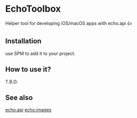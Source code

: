 # EchoToolbox

Helper tool for developing iOS/macOS apps with echo.api 👍

## Installation

use SPM to add it to your project.

## How to use it?
T.B.D.

## See also
[echo.api](https://github.com/tom-e-kid/echo-api)
[echo.images](https://github.com/tom-e-kid/echo-images)
